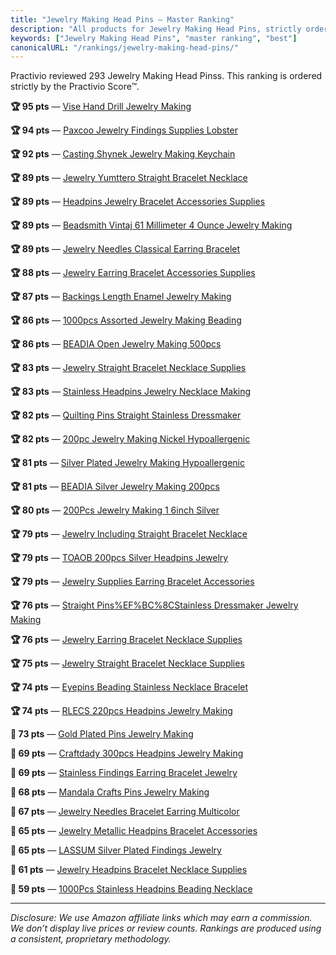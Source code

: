 ```yaml
---
title: "Jewelry Making Head Pins — Master Ranking"
description: "All products for Jewelry Making Head Pins, strictly ordered by the Practivio Score™."
keywords: ["Jewelry Making Head Pins", "master ranking", "best"]
canonicalURL: "/rankings/jewelry-making-head-pins/"
---
```


Practivio reviewed 293 Jewelry Making Head Pinss. This ranking is ordered strictly by the Practivio Score™.

**🏆 95 pts** — [Vise Hand Drill Jewelry Making](/products/vise-hand-drill-jewelry-making-B098CF3VMM/)

**🏆 94 pts** — [Paxcoo Jewelry Findings Supplies Lobster](/products/paxcoo-jewelry-findings-supplies-lobster-B07543G29V/)

**🏆 92 pts** — [Casting Shynek Jewelry Making Keychain](/products/casting-shynek-jewelry-making-keychain-B0878SQB1V/)

**🏆 89 pts** — [Jewelry Yumttero Straight Bracelet Necklace](/products/jewelry-yumttero-straight-bracelet-necklace-B09K3TM6M8/)

**🏆 89 pts** — [Headpins Jewelry Bracelet Accessories Supplies](/products/headpins-jewelry-bracelet-accessories-supplies-B09SFWYNTL/)

**🏆 89 pts** — [Beadsmith Vintaj 61 Millimeter 4 Ounce Jewelry Making](/products/beadsmith-vintaj-61-millimeter-4-ounce-jewelry-making-B0073VBSXC/)

**🏆 89 pts** — [Jewelry Needles Classical Earring Bracelet](/products/jewelry-needles-classical-earring-bracelet-B097M9M4F8/)

**🏆 88 pts** — [Jewelry Earring Bracelet Accessories Supplies](/products/jewelry-earring-bracelet-accessories-supplies-B09XB87XKV/)

**🏆 87 pts** — [Backings Length Enamel Jewelry Making](/products/backings-length-enamel-jewelry-making-B0BN7WDPQX/)

**🏆 86 pts** — [1000pcs Assorted Jewelry Making Beading](/products/1000pcs-assorted-jewelry-making-beading-B09WR3DMVS/)

**🏆 86 pts** — [BEADIA Open Jewelry Making 500pcs](/products/beadia-open-jewelry-making-500pcs-B0887X576V/)

**🏆 83 pts** — [Jewelry Straight Bracelet Necklace Supplies](/products/jewelry-straight-bracelet-necklace-supplies-B0CD255LM6/)

**🏆 83 pts** — [Stainless Headpins Jewelry Necklace Making](/products/stainless-headpins-jewelry-necklace-making-B08FQC3RMK/)

**🏆 82 pts** — [Quilting Pins Straight Stainless Dressmaker](/products/quilting-pins-straight-stainless-dressmaker-B0DBHMRGZG/)

**🏆 82 pts** — [200pc Jewelry Making Nickel Hypoallergenic](/products/200pc-jewelry-making-nickel-hypoallergenic-B077S98K84/)

**🏆 81 pts** — [Silver Plated Jewelry Making Hypoallergenic](/products/silver-plated-jewelry-making-hypoallergenic-B078ZHT7HZ/)

**🏆 81 pts** — [BEADIA Silver Jewelry Making 200pcs](/products/beadia-silver-jewelry-making-200pcs-B08882SY27/)

**🏆 80 pts** — [200Pcs Jewelry Making 1 6inch Silver](/products/200pcs-jewelry-making-1-6inch-silver-B08N4848T1/)

**🏆 79 pts** — [Jewelry Including Straight Bracelet Necklace](/products/jewelry-including-straight-bracelet-necklace-B0CQXBCTH7/)

**🏆 79 pts** — [TOAOB 200pcs Silver Headpins Jewelry](/products/toaob-200pcs-silver-headpins-jewelry-B08BZ76RN7/)

**🏆 79 pts** — [Jewelry Supplies Earring Bracelet Accessories](/products/jewelry-supplies-earring-bracelet-accessories-B0BHVF3NLC/)

**🏆 76 pts** — [Straight Pins%EF%BC%8CStainless Dressmaker Jewelry Making](/products/straight-pinsefbc8cstainless-dressmaker-jewelry-making-B0DC6DRLYH/)

**🏆 76 pts** — [Jewelry Earring Bracelet Necklace Supplies](/products/jewelry-earring-bracelet-necklace-supplies-B0D9R19WDY/)

**🏆 75 pts** — [Jewelry Straight Bracelet Necklace Supplies](/products/jewelry-straight-bracelet-necklace-supplies-B0D1VRM3N8/)

**🏆 74 pts** — [Eyepins Beading Stainless Necklace Bracelet](/products/eyepins-beading-stainless-necklace-bracelet-B0CP4463RY/)

**🏆 74 pts** — [RLECS 220pcs Headpins Jewelry Making](/products/rlecs-220pcs-headpins-jewelry-making-B08BZ434S3/)

**🛒 73 pts** — [Gold Plated Pins Jewelry Making](/products/gold-plated-pins-jewelry-making-B0CH7WWYKD/)

**🛒 69 pts** — [Craftdady 300pcs Headpins Jewelry Making](/products/craftdady-300pcs-headpins-jewelry-making-B088GWY3SB/)

**🛒 69 pts** — [Stainless Findings Earring Bracelet Jewelry](/products/stainless-findings-earring-bracelet-jewelry-B095PN2C8B/)

**🛒 68 pts** — [Mandala Crafts Pins Jewelry Making](/products/mandala-crafts-pins-jewelry-making-B0DMPKT9KW/)

**🛒 67 pts** — [Jewelry Needles Bracelet Earring Multicolor](/products/jewelry-needles-bracelet-earring-multicolor-B09F9B5DH4/)

**🛒 65 pts** — [Jewelry Metallic Headpins Bracelet Accessories](/products/jewelry-metallic-headpins-bracelet-accessories-B09GXLLD3T/)

**🛒 65 pts** — [LASSUM Silver Plated Findings Jewelry](/products/lassum-silver-plated-findings-jewelry-B07PFVZCFB/)

**🛒 61 pts** — [Jewelry Headpins Bracelet Necklace Supplies](/products/jewelry-headpins-bracelet-necklace-supplies-B0CYZXLDLR/)

**🛒 59 pts** — [1000Pcs Stainless Headpins Beading Necklace](/products/1000pcs-stainless-headpins-beading-necklace-B0834MJMJ4/)

---
_Disclosure: We use Amazon affiliate links which may earn a commission. We don’t display live prices or review counts. Rankings are produced using a consistent, proprietary methodology._
